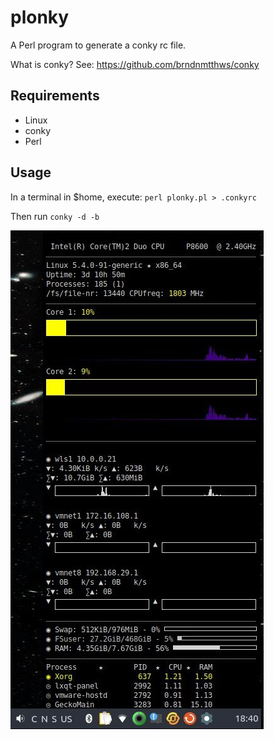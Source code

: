 # plonky
A Perl program to generate a conky rc file. 

What is conky? See: https://github.com/brndnmtthws/conky

## Requirements
* Linux
* conky
* Perl

## Usage
In a terminal in $home, execute:
    `perl plonky.pl > .conkyrc`

Then run 
    `conky -d -b` 

![example01](https://github.com/viviparous/plonky/blob/main/screenshot-01-vmware.jpg)
